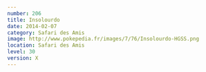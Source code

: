 ```yaml
---
number: 206
title: Insolourdo
date: 2014-02-07
category: Safari des Amis
image: http://www.pokepedia.fr/images/7/76/Insolourdo-HGSS.png
location: Safari des Amis
level: 30
version: X
---
```

